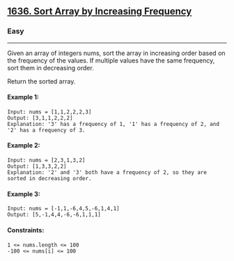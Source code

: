 [1636. Sort Array by Increasing Frequency](https://leetcode.com/problems/sort-array-by-increasing-frequency/?envType=daily-question&envId=2024-07-23)
---------------------------------------------------------------------------------------------------------------------------------------------

### Easy
---------------------------------------------------------------------------------------------------------------------------------------------

Given an array of integers nums, sort the array in increasing order based on the frequency of the values. If multiple values have the same frequency, sort them in decreasing order.

Return the sorted array.

#### Example 1:
```
Input: nums = [1,1,2,2,2,3]
Output: [3,1,1,2,2,2]
Explanation: '3' has a frequency of 1, '1' has a frequency of 2, and '2' has a frequency of 3.
```
#### Example 2:
```
Input: nums = [2,3,1,3,2]
Output: [1,3,3,2,2]
Explanation: '2' and '3' both have a frequency of 2, so they are sorted in decreasing order.
```
#### Example 3:
```
Input: nums = [-1,1,-6,4,5,-6,1,4,1]
Output: [5,-1,4,4,-6,-6,1,1,1]
```
#### Constraints:
```
1 <= nums.length <= 100
-100 <= nums[i] <= 100
```
